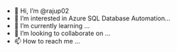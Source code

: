 - 👋 Hi, I’m @rajup02
- 👀 I’m interested in Azure SQL Database Automation...
- 🌱 I’m currently learning ...
- 💞️ I’m looking to collaborate on ...
- 📫 How to reach me ...

<!---
rajup02/rajup02 is a ✨ special ✨ repository because its `README.md` (this file) appears on your GitHub profile.
You can click the Preview link to take a look at your changes.
--->
